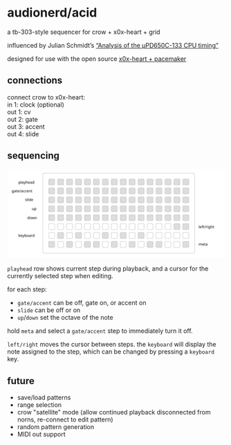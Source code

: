 # audionerd/acid

a tb-303-style sequencer for crow + x0x-heart + grid

influenced by Julian Schmidt’s [“Analysis of the µPD650C-133 CPU timing”](http://sonic-potions.com/Documentation/Analysis_of_the_D650C-133_CPU_timing.pdf)

designed for use with the open source [x0x-heart + pacemaker](http://openmusiclabs.com/projects/x0x-heart)

## connections

connect crow to x0x-heart:  
in 1: clock (optional)  
out 1: cv  
out 2: gate  
out 3: accent  
out 4: slide  

## sequencing

![monome grid](acid.svg)

`playhead` row shows current step during playback, and a cursor for the currently selected step when editing.

for each step:
- `gate/accent` can be off, gate on, or accent on
- `slide` can be off or on
- `up`/`down` set the octave of the note

hold `meta` and select a `gate/accent` step to immediately turn it off.

`left/right` moves the cursor between steps. the `keyboard` will display the note assigned to the step, which can be changed by pressing a `keyboard` key.

## future
- save/load patterns
- range selection
- crow "satellite" mode (allow continued playback disconnected from norns, re-connect to edit pattern)
- random pattern generation
- MIDI out support
